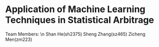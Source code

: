 # Application of Machine Learning Techniques in Statistical Arbitrage

Team Members: \n
Shan He(sh2375)
Sheng Zhang(sz465)
Zicheng Men(zm223)
